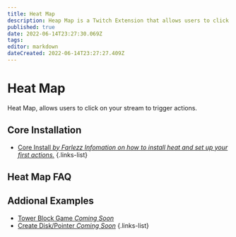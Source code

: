 ```yaml
---
title: Heat Map
description: Heap Map is a Twitch Extension that allows users to click and interact with your stream.
published: true
date: 2022-06-14T23:27:30.069Z
tags: 
editor: markdown
dateCreated: 2022-06-14T23:27:27.409Z
---
```


# Heat Map
Heat Map, allows users to click on your stream to trigger actions. 

## Core Installation

- [Core Install  *by Farlezz* *Infomation on how to install heat and set up your first actions.*](/en/extensions/heat-map/heat-map-core)
{.links-list}

## Heat Map FAQ


## Addional Examples

- [Tower Block Game *Coming Soon*]()
- [Create Disk/Pointer *Coming Soon*]()
{.links-list}
